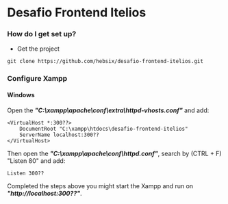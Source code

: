 # Desafio Frontend Itelios

### How do I get set up? ###

* Get the project
```
git clone https://github.com/hebsix/desafio-frontend-itelios.git
```

### Configure Xampp ###

#### Windows

Open the ***"C:\xampp\apache\conf\extra\httpd-vhosts.conf"*** and add:

```
<VirtualHost *:300??>
    DocumentRoot "C:\xampp\htdocs\desafio-frontend-itelios"
    ServerName localhost:300??
</VirtualHost>
```

Then open the ***"C:\xampp\apache\conf\httpd.conf"***, search by (CTRL + F) "Listen 80" and add:

```
Listen 300??
```

Completed the steps above you might start the Xampp and run on ***"http://localhost:300??"***.